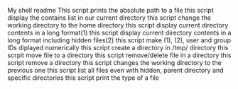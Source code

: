 My shell readme
This script prints the absolute path to a file
this script display the contains list in our current directory
this script change the working directory to the home directory
this script display current directory contents in a long format(1)
this script display current directory contents in a long format including hidden files(2)
this script make (1), (2), user and group IDs diplayed numerically
this script create a directory in /tmp/ directory
this scrpit move file to a directory
this script remove/delete file in a directory
this script remove a directory
this script changes the working directory to the previous one
this script list all files even with hidden, parent
 directory and specific directories
this script print the type of a file
